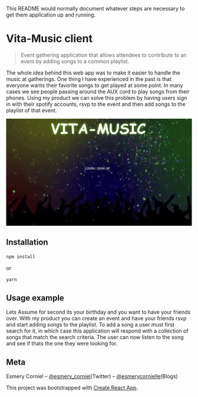 This README would normally document whatever steps are necessary to get them application up and running.

# Vita-Music client
> Event gathering application that allows attendees to contribute to an event by adding songs to a common playlist.


The whole idea behind this web app was to make it easier to handle the music at gatherings. One thing I have experienced in the past is that everyone wants their favorite songs to get played at some point. In many cases we see people passing around the AUX cord to play songs from their phones. Using my product we can solve this problem by having users sign in with their spotify accounts, rsvp to the event and then add songs to the playlist of that event. 


![](src/assets/loginView.png)

## Installation

```sh
npm install
```
or 
```sh
yarn 
```

## Usage example

Lets Assume for second its your birthday and you want to have your friends over. With my product you can create an event and have your friends rsvp and start adding songs to the playlist. To add a song a user must first search for it, in which case this application will respond with a collection of songs that match the search criteria. The user can now listen to the song and see if thats the one they were looking for.


## Meta

Esmery Corniel – [@esmery_corniel](https://twitter.com/esmery_corniel)(Twitter) – [@esmerycornielle](https://medium.com/@esmerycornielle)(Blogs)

This project was bootstrapped with [Create React App](https://github.com/facebookincubator/create-react-app).

